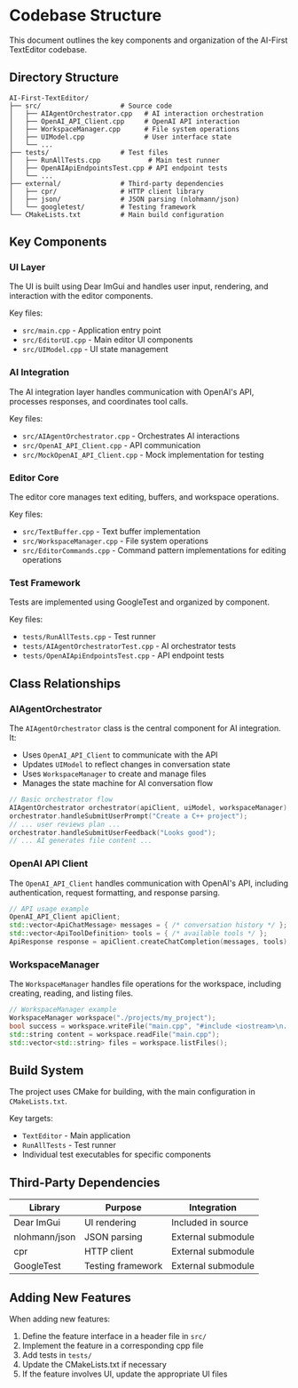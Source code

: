 # Codebase Structure

This document outlines the key components and organization of the AI-First TextEditor codebase.

## Directory Structure

```
AI-First-TextEditor/
├── src/                    # Source code
│   ├── AIAgentOrchestrator.cpp   # AI interaction orchestration
│   ├── OpenAI_API_Client.cpp     # OpenAI API interaction
│   ├── WorkspaceManager.cpp      # File system operations
│   ├── UIModel.cpp               # User interface state
│   └── ...
├── tests/                  # Test files
│   ├── RunAllTests.cpp            # Main test runner
│   ├── OpenAIApiEndpointsTest.cpp # API endpoint tests
│   └── ...
├── external/               # Third-party dependencies
│   ├── cpr/                # HTTP client library
│   ├── json/               # JSON parsing (nlohmann/json)
│   └── googletest/         # Testing framework
└── CMakeLists.txt          # Main build configuration
```

## Key Components

### UI Layer

The UI is built using Dear ImGui and handles user input, rendering, and interaction with the editor components.

Key files:
- `src/main.cpp` - Application entry point
- `src/EditorUI.cpp` - Main editor UI components
- `src/UIModel.cpp` - UI state management

### AI Integration

The AI integration layer handles communication with OpenAI's API, processes responses, and coordinates tool calls.

Key files:
- `src/AIAgentOrchestrator.cpp` - Orchestrates AI interactions
- `src/OpenAI_API_Client.cpp` - API communication
- `src/MockOpenAI_API_Client.cpp` - Mock implementation for testing

### Editor Core

The editor core manages text editing, buffers, and workspace operations.

Key files:
- `src/TextBuffer.cpp` - Text buffer implementation
- `src/WorkspaceManager.cpp` - File system operations
- `src/EditorCommands.cpp` - Command pattern implementations for editing operations

### Test Framework

Tests are implemented using GoogleTest and organized by component.

Key files:
- `tests/RunAllTests.cpp` - Test runner
- `tests/AIAgentOrchestratorTest.cpp` - AI orchestrator tests
- `tests/OpenAIApiEndpointsTest.cpp` - API endpoint tests

## Class Relationships

### AIAgentOrchestrator

The `AIAgentOrchestrator` class is the central component for AI integration. It:
- Uses `OpenAI_API_Client` to communicate with the API
- Updates `UIModel` to reflect changes in conversation state
- Uses `WorkspaceManager` to create and manage files
- Manages the state machine for AI conversation flow

```cpp
// Basic orchestrator flow
AIAgentOrchestrator orchestrator(apiClient, uiModel, workspaceManager);
orchestrator.handleSubmitUserPrompt("Create a C++ project");
// ... user reviews plan ...
orchestrator.handleSubmitUserFeedback("Looks good");
// ... AI generates file content ...
```

### OpenAI API Client

The `OpenAI_API_Client` handles communication with OpenAI's API, including authentication, request formatting, and response parsing.

```cpp
// API usage example
OpenAI_API_Client apiClient;
std::vector<ApiChatMessage> messages = { /* conversation history */ };
std::vector<ApiToolDefinition> tools = { /* available tools */ };
ApiResponse response = apiClient.createChatCompletion(messages, tools);
```

### WorkspaceManager

The `WorkspaceManager` handles file operations for the workspace, including creating, reading, and listing files.

```cpp
// WorkspaceManager example
WorkspaceManager workspace("./projects/my_project");
bool success = workspace.writeFile("main.cpp", "#include <iostream>\n...");
std::string content = workspace.readFile("main.cpp");
std::vector<std::string> files = workspace.listFiles();
```

## Build System

The project uses CMake for building, with the main configuration in `CMakeLists.txt`.

Key targets:
- `TextEditor` - Main application
- `RunAllTests` - Test runner
- Individual test executables for specific components

## Third-Party Dependencies

| Library | Purpose | Integration |
|---------|---------|-------------|
| Dear ImGui | UI rendering | Included in source |
| nlohmann/json | JSON parsing | External submodule |
| cpr | HTTP client | External submodule |
| GoogleTest | Testing framework | External submodule |

## Adding New Features

When adding new features:
1. Define the feature interface in a header file in `src/`
2. Implement the feature in a corresponding cpp file
3. Add tests in `tests/`
4. Update the CMakeLists.txt if necessary
5. If the feature involves UI, update the appropriate UI files 